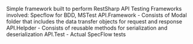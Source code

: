 Simple framework built to perform RestSharp API Testing
Frameworks involved: Specflow for BDD, MSTest
API.Framework - Consists of Modal folder that includes the data transfer objects for request and response 
API.Helpder - Consists of reusable methods for serialization and deserialization 
API.Test - Actual SpecFlow tests

